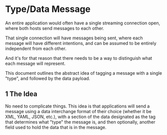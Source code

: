 # Type/Data Message

An entire application would often have a single streaming connection open, where both hosts send messages to each other.

That single connection will have messages being sent, where each message will have different intentions, and can be assumed to be entirely independent from each other.

And it's for that reason that there needs to be a way to distinguish what each message will represent.

This document outlines the abstract idea of tagging a message with a single "type", and followed by the data payload.

## 1 The Idea

No need to complicate things. This idea is that applications will send a message using a data interchange format of their choice (whether it be XML, YAML, JSON, etc.), with a section of the data designated as the tag that determines what "type" the message is, and then optionally, another field used to hold the data that is in the message.
